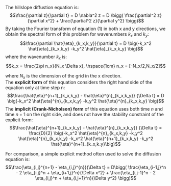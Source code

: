 The hillslope diffustion equation is:
$$\frac{\partial z}{\partial t} = D \nabla^2 z = D \bigg( \frac{\partial^2 z}{\partial x^2} + \frac{\partial^2 z}{\partial y^2} \bigg)$$
By taking the Fourier transform of equation (1) in both x and y
directions, we obtain the spectral form of this problem for wavenumbers
$k_x$ and $k_y$:
$$\frac{\partial \hat{\eta}_{k_x,k_y}}{\partial t} = D \big(-k_x^2 \hat{\eta}_{k_x,k_y}  -k_y^2 \hat{\eta}_{k_x,k_y} \big)$$
where the wavenumber $k_x$ is:
$$k_x = \frac{2\pi n_x}{N_x \Delta x}, \hspace{1cm} n_x = [-N_x/2,N_x/2]$$

where $N_x$ is the dimension of the grid in the x direction.\
The **explicit form** of this equation considers the right hand side of
the equation only at time step n:
$$\frac{\hat{\eta}^{n+1}_{k_x,k_y} - \hat{\eta}^{n}_{k_x,k_y}} {\Delta t} = D \big(-k_x^2 \hat{\eta}^{n}_{k_x,k_y}  -k_y^2 \hat{\eta}^{n}_{k_x,k_y} \big)$$
The **implicit (Crank-Nicholson) form** of this equation uses both time
$n$ and time $n+1$ on the right side, and does not have the stability
constraint of the explicit form:
$$\frac{\hat{\eta}^{n+1}_{k_x,k_y} - \hat{\eta}^{n}_{k_x,k_y}} {\Delta t} = \frac{D}{2} \big(-k_x^2 \hat{\eta}^{n}_{k_x,k_y}  -k_y^2 \hat{\eta}^{n}_{k_x,k_y} -k_x^2 \hat{\eta}^{n+1}_{k_x,k_y}  -k_y^2 \hat{\eta}^{n+1}_{k_x,k_y}\big)$$

For comparison, a simple explicit method often used to solve the
diffusion equation is:
$$\frac{\eta_{i,j}^{n+1} - \eta_{i,j}^{n}}{\Delta t} = D\bigg( \frac{\eta_{i-1,j}^n - 2 \eta_{i,j}^n + \eta_{i+1,j}^n}{\Delta x^2} + \frac{\eta_{i,j-1}^n - 2 \eta_{i,j}^n + \eta_{i,j+1}^n}{\Delta y^2} \bigg)$$
